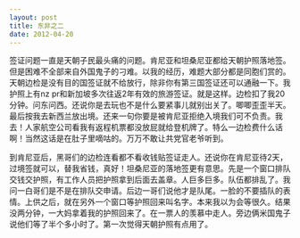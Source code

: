 ```yaml
---
layout: post
title: 东非之二
date: 2012-04-20
---
```


<p>签证问题一直是天朝子民最头痛的问题。肯尼亚和坦桑尼亚都给天朝护照落地签。但是困难不全部来自外国鬼子的刁难。以我的经历，难题大部分都是同胞们赏的。天朝边检是没有目的国签证就不给放行，除非你有第三国签证还可以通融一下。我护照上有nz pr和新加坡多次往返2年有效的旅游签证。就是这样。边检扣了我20分钟。问东问西。还说你是去玩也不是什么要紧事儿就别出关了。唧唧歪歪半天。最后按我去新西兰放出境。还来一句你要是被肯尼亚拒绝入境我们可不负责。我去！人家航空公司看我有返程机票都没放屁就给登机牌了。特么一边检费什么话啊！当然这话是在肚子里嘀咕的。万万不敢让共党官老爷听到。</p>
<p>到肯尼亚后，黑哥们的边检连看都不看收钱贴签证走人。还说你在肯尼亚待2天，过境签就可以，替我省钱，真好！坦桑尼亚的落地签更有意思。先是一个窗口排队交钱交护照，有工作人员把护照拿到后面去盖章。人巨多巨多。队伍都排乱了。我问一白哥们是不是在排队交申请。后边一哥们说他才是队尾。一脸的不要插队的表情。上供之后，就在另外一个窗口等护照回来叫名字。本来我以为会等很久。结果没两分钟，一大妈拿着我的护照回来了。在一票人的羡慕中走人。旁边俩米国鬼子说他们等了半个多小时了。第一次觉得天朝护照有点用了。</p>

